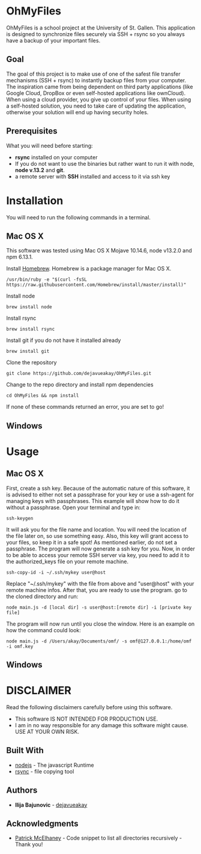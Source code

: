 # OhMyFiles

OhMyFiles is a school project at the University of St. Gallen. This application is designed to synchronize files securely via SSH + rsync so you always have a backup of your important files.


## Goal

The goal of this project is to make use of one of the safest file transfer mechanisms (SSH + rsync) to instantly backup files from your computer. The inspiration came from being dependent on third party applications (like Google Cloud, DropBox or even self-hosted applications like ownCloud). When using a cloud provider, you give up control of your files. When using a self-hosted solution, you need to take care of updating the application, otherwise your solution will end up having security holes.

## Prerequisites

What you will need before starting:

* **rsync** installed on your computer
* If you do not want to use the binaries but rather want to run it with node, **node v.13.2** and **git**.
* a remote server with **SSH** installed and access to it via ssh key

# Installation


You will need to run the following commands in a terminal.

## Mac OS X

This software was tested using Mac OS X Mojave 10.14.6, node v13.2.0 and npm 6.13.1.

Install [Homebrew](https://brew.sh/). Homebrew is a package manager for Mac OS X.

```
/usr/bin/ruby -e "$(curl -fsSL https://raw.githubusercontent.com/Homebrew/install/master/install)"
``` 

Install node

```
brew install node
```

Install rsync

```
brew install rsync
```

Install git if you do not have it installed already

```
brew install git
```

Clone the repository

```
git clone https://github.com/dejavueakay/OhMyFiles.git
```

Change to the repo directory and install npm dependencies

```
cd OhMyFiles && npm install
```

If none of these commands returned an error, you are set to go!

## Windows


# Usage

## Mac OS X

First, create a ssh key. Because of the automatic nature of this software, it is advised to either not set a passphrase for your key or use a ssh-agent for managing keys with passphrases. This example will show how to do it without a passphrase.
Open your terminal and type in:
```
ssh-keygen
```

It will ask you for the file name and location. You will need the location of the file later on, so use something easy. Also, this key will grant access to your files, so keep it in a safe spot! As mentioned earlier, do not set a passphrase. The program will now generate a ssh key for you. Now, in order to be able to access your remote SSH server via key, you need to add it to the authorized_keys file on your remote machine.
```
ssh-copy-id -i ~/.ssh/mykey user@host
```

Replace "~/.ssh/mykey" with the file from above and "user@host" with your remote machine infos. After that, you are ready to use the program. go to the cloned directory and run:
```
node main.js -d [local dir] -s user@host:[remote dir] -i [private key file]
```

The program will now run until you close the window. Here is an example on how the command could look:
```
node main.js -d /Users/akay/Documents/omf/ -s omf@127.0.0.1:/home/omf -i omf.key
```

## Windows





# DISCLAIMER

Read the following disclaimers carefully before using this software.

* This software IS NOT INTENDED FOR PRODUCTION USE. 
* I am in no way responsible for any damage this software might cause. USE AT YOUR OWN RISK.

## Built With

* [nodejs](https://nodejs.org/en/) - The javascript Runtime
* [rsync](https://linux.die.net/man/1/rsync) - file copying tool



## Authors

* **Ilija Bajunovic** - [dejavueakay](https://github.com/dejavueakay)


## Acknowledgments

* [Patrick McElhaney](https://stackoverflow.com/a/40896897) - Code snippet to list all directories recursively - Thank you!